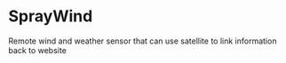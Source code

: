 SprayWind
=========

Remote wind and weather sensor that can use satellite to link information back to website  